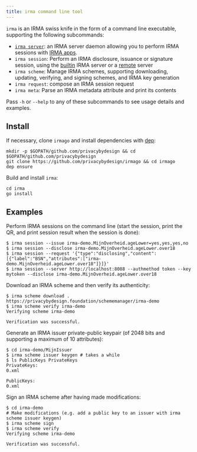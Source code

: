 ```yaml
---
title: irma command line tool
---
```


`irma` is an IRMA swiss knife in the form of a command line executable, supporting the following subcommands:

* [`irma server`](irma-server): an IRMA server daemon allowing you to perform IRMA sessions with [IRMA apps](https://github.com/privacybydesign/irma_mobile).
* `irma session`: Perform an IRMA disclosure, issuance or signature session, using the [builtin](../server/irmaserver) IRMA server or a [remote](../server/irmad) server
* `irma scheme`: Manage IRMA schemes, supporting downloading, updating, verifying, and signing schemes, and IRMA key generation
* `irma request`: compose an IRMA session request
* `irma meta`: Parse an IRMA metadata attribute and print its contents

Pass `-h` or `--help` to any of these subcommands to see usage details and examples.

## Install

If necessary, clone `irmago` and install dependencies with [dep](https://github.com/golang/dep):
```shell
mkdir -p $GOPATH/github.com/privacybydesign && cd $GOPATH/github.com/privacybydesign
git clone https://github.com/privacybydesign/irmago && cd irmago
dep ensure
```

Build and install `irma`:
```shell
cd irma
go install
```

## Examples

Perform IRMA sessions on the command line (start the session, print the QR, and print session result when the session is done):
```shell
$ irma session --issue irma-demo.MijnOverheid.ageLower=yes,yes,yes,no
$ irma session --disclose irma-demo.MijnOverheid.ageLower.over18
$ irma session --request '{"type":"disclosing","content":[{"label":"BSN","attributes":["irma-demo.MijnOverheid.ageLower.over18"]}]}'
$ irma session --server http://localhost:8088 --authmethod token --key mytoken --disclose irma-demo.MijnOverheid.ageLower.over18
```

Download an IRMA scheme and then verify its authenticity:
```shell
$ irma scheme download . https://privacybydesign.foundation/schememanager/irma-demo
$ irma scheme verify irma-demo
Verifying scheme irma-demo

Verification was successful.
```

Generate an IRMA issuer private-public keypair (of 2048 bits and supporting a maximum of 10 attributes):
```shell
$ cd irma-demo/MijnIssuer
$ irma scheme issuer keygen # takes a while
$ ls PublicKeys PrivateKeys
PrivateKeys:
0.xml

PublicKeys:
0.xml
```

Sign an IRMA scheme after having made modifications:
```shell
$ cd irma-demo
# Make modifications (e.g. add a public key to an issuer with irma scheme issuer keygen)
$ irma scheme sign
$ irma scheme verify
Verifying scheme irma-demo

Verification was successful.
```
